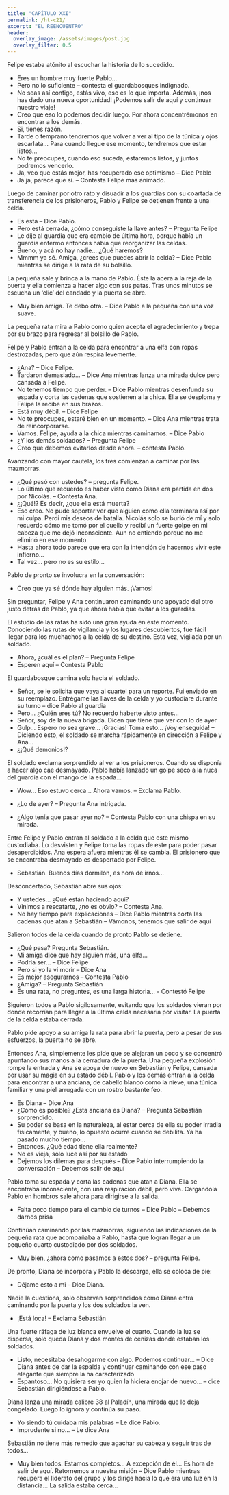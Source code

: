 ```yaml
---
title: "CAPÍTULO XXI"
permalink: /ht-c21/
excerpt: "EL REENCUENTRO"
header:
  overlay_image: /assets/images/post.jpg
  overlay_filter: 0.5
---
```


Felipe estaba atónito al escuchar la historia de lo sucedido.

-	Eres un hombre muy fuerte Pablo…
-	Pero no lo suficiente – contesta el guardabosques indignado.
-	No seas así contigo, estás vivo, eso es lo que importa. Además, ¡nos has dado una nueva oportunidad! ¡Podemos salir de aquí y continuar nuestro viaje!
-	Creo que eso lo podemos decidir luego. Por ahora concentrémonos en encontrar a los demás.
-	Si, tienes razón.
-	Tarde o temprano tendremos que volver a ver al tipo de la túnica y ojos escarlata… Para cuando llegue ese momento, tendremos que estar listos…
-	No te preocupes, cuando eso suceda, estaremos listos, y juntos podremos vencerlo.
-	Ja, veo que estás mejor, has recuperado ese optimismo – Dice Pablo
-	Ja ja, parece que sí. – Contesta Felipe más animado.

Luego de caminar por otro rato y disuadir a los guardias con su coartada de transferencia de los prisioneros, Pablo y Felipe se detienen frente a una celda.

-	Es esta – Dice Pablo.
-	Pero está cerrada, ¿cómo conseguiste la llave antes? – Pregunta Felipe
-	Le dije al guardia que era cambio de última hora, porque había un guardia enfermo entonces había que reorganizar las celdas.
-	Bueno, y acá no hay nadie… ¿Qué haremos?
-	Mmmm ya sé. Amiga, ¿crees que puedes abrir la celda? – Dice Pablo mientras se dirige a la rata de su bolsillo.

La pequeña sale y brinca a la mano de Pablo. Éste la acera a la reja de la puerta y ella comienza a hacer algo con sus patas. Tras unos minutos se escucha un ‘clic’ del candado y la puerta se abre.

-	Muy bien amiga. Te debo otra. – Dice Pablo a la pequeña con una voz suave.

La pequeña rata mira a Pablo como quien acepta el agradecimiento y trepa por su brazo para regresar al bolsillo de Pablo. 

Felipe y Pablo entran a la celda para encontrar a una elfa con ropas destrozadas, pero que aún respira levemente.

-	¿Ana? – Dice Felipe.
-	Tardaron demasiado… – Dice Ana mientras lanza una mirada dulce pero cansada a Felipe.
-	No tenemos tiempo que perder. – Dice Pablo mientras desenfunda su espada y corta las cadenas que sostienen a la chica. Ella se desploma y Felipe la recibe en sus brazos.
-	Está muy débil. – Dice Felipe
-	No te preocupes, estaré bien en un momento. – Dice Ana mientras trata de reincorporarse.
-	Vamos. Felipe, ayuda a la chica mientras caminamos. – Dice Pablo
-	¿Y los demás soldados? – Pregunta Felipe
-	Creo que debemos evitarlos desde ahora. – contesta Pablo.

Avanzando con mayor cautela, los tres comienzan a caminar por las mazmorras.

-	¿Qué pasó con ustedes? – pregunta Felipe.
-	Lo último que recuerdo es haber visto como Diana era partida en dos por Nicolás. – Contesta Ana.
-	¿¡Qué!? Es decir, ¿que ella está muerta?
-	Eso creo. No pude soportar ver que alguien como ella terminara así por mi culpa. Perdí mis deseos de batalla. Nicolás solo se burló de mí y solo recuerdo cómo me tomó por el cuello y recibí un fuerte golpe en mi cabeza que me dejó inconsciente. Aun no entiendo porque no me eliminó en ese momento. 
-	Hasta ahora todo parece que era con la intención de hacernos vivir este infierno…
-	Tal vez… pero no es su estilo…

Pablo de pronto se involucra en la conversación:
-	Creo que ya sé dónde hay alguien más. ¡Vamos!

Sin preguntar, Felipe y Ana continuaron caminando uno apoyado del otro justo detrás de Pablo, ya que ahora había que evitar a los guardias.

El estudio de las ratas ha sido una gran ayuda en este momento. Conociendo las rutas de vigilancia y los lugares descubiertos, fue fácil llegar para los muchachos a la celda de su destino. Esta vez, vigilada por un soldado.

-	Ahora, ¿cuál es el plan? – Pregunta Felipe
-	Esperen aquí – Contesta Pablo

El guardabosque camina solo hacia el soldado.

-	Señor, se le solicita que vaya al cuartel para un reporte. Fui enviado en su reemplazo. Entrégame las llaves de la celda y yo custodiare durante su turno – dice Pablo al guardia
-	Pero… ¿Quién eres tú? No recuerdo haberte visto antes…
-	Señor, soy de la nueva brigada. Dicen que tiene que ver con lo de ayer
-	Gulp… Espero no sea grave… ¡Gracias! Toma esto… ¡Voy enseguida! – Diciendo esto, el soldado se marcha rápidamente en dirección a Felipe y Ana…
-	¿¡Qué demonios!?

El soldado exclama sorprendido al ver a los prisioneros. Cuando se disponía a hacer algo cae desmayado. Pablo había lanzado un golpe seco a la nuca del guardia con el mango de la espada…

-	Wow… Eso estuvo cerca… Ahora vamos. – Exclama Pablo.

-	¿Lo de ayer? – Pregunta Ana intrigada.

-	¿Algo tenía que pasar ayer no? – Contesta Pablo con una chispa en su mirada.

Entre Felipe y Pablo entran al soldado a la celda que este mismo custodiaba. Lo desvisten y Felipe toma las ropas de este para poder pasar desapercibidos. Ana espera afuera mientras él se cambia. El prisionero que se encontraba desmayado es despertado por Felipe.

-	Sebastián. Buenos días dormilón, es hora de irnos…

Desconcertado, Sebastián abre sus ojos:

-	Y ustedes… ¿Qué están haciendo aquí?
-	Vinimos a rescatarte, ¿no es obvio? – Contesta Ana.
-	No hay tiempo para explicaciones – Dice Pablo mientras corta las cadenas que atan a Sebastián – Vámonos, tenemos que salir de aquí

Salieron todos de la celda cuando de pronto Pablo se detiene.

-	¿Qué pasa? Pregunta Sebastián.
-	Mi amiga dice que hay alguien más, una elfa…
-	Podría ser… – Dice Felipe
-	Pero si yo la vi morir – Dice Ana
-	Es mejor asegurarnos – Contesta Pablo
-	¿Amiga? – Pregunta Sebastián
-	Es una rata, no preguntes, es una larga historia… -  Contestó Felipe

Siguieron todos a Pablo sigilosamente, evitando que los soldados vieran por donde recorrían para llegar a la última celda necesaria por visitar. La puerta de la celda estaba cerrada. 

Pablo pide apoyo a su amiga la rata para abrir la puerta, pero a pesar de sus esfuerzos, la puerta no se abre.

Entonces Ana, simplemente les pide que se alejaran un poco y se concentró apuntando sus manos a la cerradura de la puerta. Una pequeña explosión rompe la entrada y Ana se apoya de nuevo en Sebastián y Felipe, cansada por usar su magia en su estado débil. Pablo y los demás entran a la celda para encontrar a una anciana, de cabello blanco como la nieve, una túnica familiar y una piel arrugada con un rostro bastante feo.

-	Es Diana – Dice Ana
-	¿Cómo es posible? ¿Esta anciana es Diana? – Pregunta Sebastián sorprendido.
-	Su poder se basa en la naturaleza, al estar cerca de ella su poder irradia físicamente, y bueno, lo opuesto ocurre cuando se debilita. Ya ha pasado mucho tiempo…
-	Entonces. ¿Qué edad tiene ella realmente?
-	No es vieja, solo luce así por su estado
-	Dejemos los dilemas para después – Dice Pablo interrumpiendo la conversación – Debemos salir de aquí

Pablo toma su espada y corta las cadenas que atan a Diana. Ella se encontraba inconsciente, con una respiración débil, pero viva. Cargándola Pablo en hombros sale ahora para dirigirse a la salida. 

-	Falta poco tiempo para el cambio de turnos – Dice Pablo – Debemos darnos prisa

Continúan caminando por las mazmorras, siguiendo las indicaciones de la pequeña rata que acompañaba  a Pablo, hasta que logran llegar a un pequeño cuarto custodiado por dos soldados.

-	Muy bien, ¿ahora como pasamos a estos dos? – pregunta Felipe.

De pronto, Diana se incorpora y Pablo la descarga, ella se coloca de pie:

-	Déjame esto a mi – Dice Diana.

Nadie la cuestiona, solo observan sorprendidos como Diana entra caminando por la puerta y los dos soldados la ven.

-	¡Está loca! – Exclama Sebastián

Una fuerte ráfaga de luz blanca envuelve el cuarto. Cuando la luz se dispersa, sólo queda Diana y dos montes de cenizas donde estaban los soldados.

-	Listo, necesitaba desahogarme con algo. Podemos continuar… – Dice Diana antes de dar la espalda y continuar caminando con ese paso elegante que siempre la ha caracterizado
-	Espantoso… No quisiera ser yo quien la hiciera enojar de nuevo… – dice Sebastián dirigiéndose a Pablo.

Diana lanza una mirada calibre 38 al Paladín, una mirada que lo deja congelado. Luego lo ignora y continúa su paso.

-	Yo siendo tú cuidaba mis palabras – Le dice Pablo.
-	Imprudente si no… – Le dice Ana

Sebastián no tiene más remedio que agachar su cabeza y seguir tras de todos…

-	Muy bien todos. Estamos completos… A excepción de él… Es hora de salir de aquí. Retornemos a nuestra misión – Dice Pablo mientras recupera el liderato del grupo y los dirige hacia lo que era una luz en la distancia… La salida estaba cerca…
